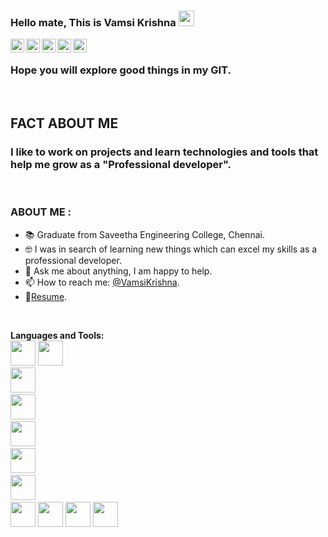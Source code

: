 ### Hello mate, This is Vamsi Krishna <img src="https://media.giphy.com/media/hvRJCLFzcasrR4ia7z/giphy.gif" width="25px">


<a href="https://discord.gg/5UtbjFuT">
  <img align="left" alt="VK's Discord" width="22px" src="https://cdn.jsdelivr.net/npm/simple-icons@v3/icons/discord.svg" />
</a>
<a href="https://twitter.com/Vamsik_07">
  <img align="left" alt="VK | Twitter" width="22px" src="https://cdn.jsdelivr.net/npm/simple-icons@v3/icons/twitter.svg" />
</a>
<a href="https://www.linkedin.com/in/vamsi-krishna-5b7704184/">
  <img align="left" alt="VK's LinkdeIN" width="22px" src="https://cdn.jsdelivr.net/npm/simple-icons@v3/icons/linkedin.svg" />
</a>
<a href="https://t.me/vk_1609">
  <img align="left" alt="VK's Telegram" width="22px" src="https://cdn.jsdelivr.net/npm/simple-icons@v3/icons/telegram.svg" />
</a>
<a href="https://www.instagram.com/v_k_1609/">
  <img align="left" alt="VK's Instagram" width="22px" src="https://cdn.jsdelivr.net/npm/simple-icons@v3/icons/instagram.svg" />
</a>
</br>



### Hope you will explore good things in my GIT.

</br>
<h2>FACT ABOUT ME</h2>
<h3>I like to work on projects and learn technologies and tools that help me grow as a "Professional developer".</h3>

</br>
<h3> ABOUT ME :</h3>


- 📚 Graduate from Saveetha Engineering College, Chennai.
- 🤓 I was in search of learning new things which can excel my skills as a professional developer.
- 💬 Ask me about anything, I am happy to help.
- 📫 How to reach me: [@VamsiKrishna](https://www.linkedin.com/in/vamsi-krishna-5b7704184/).
- 📝[Resume](https://drive.google.com/file/d/1Qm1yNZEItsraiQJC_y0ovy3wvo6cqMk7/view?usp=sharing).
</br>

**Languages and Tools:**
</br>
<code><img height="40" width = "40" src="https://img.icons8.com/ios-filled/2x/javascript.png"></code>
<code><img height="40" width = "40" src="https://img.icons8.com/windows/2x/nodejs.png"></code>
<code> <img height="40" width = "40" src = "https://img.icons8.com/color/2x/java-coffee-cup-logo.png"></code>
<code> <img height="40" width = "40" src = "https://img.icons8.com/ios-filled/2x/html-filetype.png"></code>
<code> <img height="40" width = "40" src = "https://img.icons8.com/ios-filled/2x/css-filetype.png"></code>
<code> <img height="40" width = "40" src = "https://img.icons8.com/ios-filled/2x/sql.png"></code>
<code> <img height="40" width = "40" src = "https://img.icons8.com/ios-filled/2x/circled-c.png"></code>
<code> <img height="40" width = "40" src = "https://img.icons8.com/ios-filled/2x/jsp.png"></code>
<code><img height="40" width = "40" src ="https://img.icons8.com/ios-filled/2x/php.png"></code>
<code><img height="40" width = "40" src ="https://img.icons8.com/ios-filled/2x/angularjs.png"></code>
<code><img height="40" width = "40" src ="https://img.icons8.com/ios-filled/2x/typescript.png"></code>
